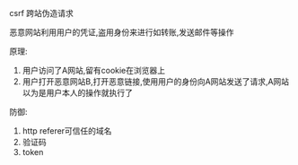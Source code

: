 csrf 跨站伪造请求


恶意网站利用用户的凭证,盗用身份来进行如转账,发送邮件等操作

原理:

1. 用户访问了A网站,留有cookie在浏览器上
2. 用户打开恶意网站B,打开恶意链接,使用用户的身份向A网站发送了请求,A网站以为是用户本人的操作就执行了

防御:

1. http referer可信任的域名
2. 验证码
3. token